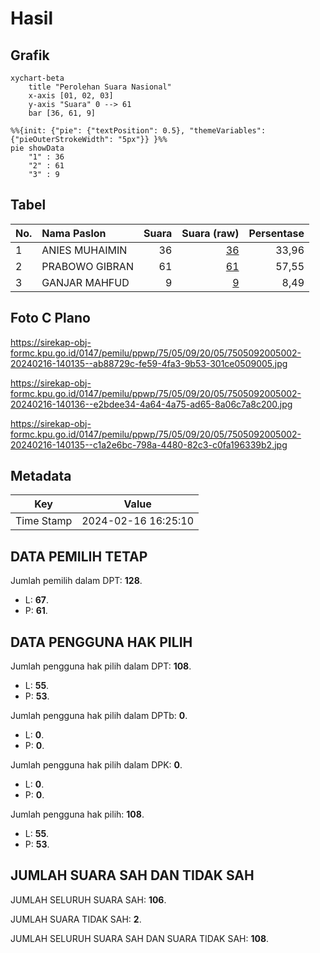 # Hasil

## Grafik

```mermaid
xychart-beta
    title "Perolehan Suara Nasional"
    x-axis [01, 02, 03]
    y-axis "Suara" 0 --> 61
    bar [36, 61, 9]
```

```mermaid
%%{init: {"pie": {"textPosition": 0.5}, "themeVariables": {"pieOuterStrokeWidth": "5px"}} }%%
pie showData
    "1" : 36
    "2" : 61
    "3" : 9
```

## Tabel

| No. | Nama Paslon    | Suara | Suara (raw) | Persentase |
|:--- |:-------------- | -----:| -----------:| ----------:|
| 1   | ANIES MUHAIMIN | 36    | [36][p-1]   | 33,96      |
| 2   | PRABOWO GIBRAN | 61    | [61][p-2]   | 57,55      |
| 3   | GANJAR MAHFUD  | 9     | [9][p-3]    | 8,49       |


[p-1]: https://github.com/gigit-pemilu/pemilu-2024/blob/main/pilpres/hitung-suara/sub/75-gorontalo/sub/05-gorontalo-utara/sub/09-monano/sub/2005-garapia/sub/002-tps/sub/paslon-1.txt
[p-2]: https://github.com/gigit-pemilu/pemilu-2024/blob/main/pilpres/hitung-suara/sub/75-gorontalo/sub/05-gorontalo-utara/sub/09-monano/sub/2005-garapia/sub/002-tps/sub/paslon-2.txt
[p-3]: https://github.com/gigit-pemilu/pemilu-2024/blob/main/pilpres/hitung-suara/sub/75-gorontalo/sub/05-gorontalo-utara/sub/09-monano/sub/2005-garapia/sub/002-tps/sub/paslon-3.txt

## Foto C Plano

https://sirekap-obj-formc.kpu.go.id/0147/pemilu/ppwp/75/05/09/20/05/7505092005002-20240216-140135--ab88729c-fe59-4fa3-9b53-301ce0509005.jpg

https://sirekap-obj-formc.kpu.go.id/0147/pemilu/ppwp/75/05/09/20/05/7505092005002-20240216-140136--e2bdee34-4a64-4a75-ad65-8a06c7a8c200.jpg

https://sirekap-obj-formc.kpu.go.id/0147/pemilu/ppwp/75/05/09/20/05/7505092005002-20240216-140135--c1a2e6bc-798a-4480-82c3-c0fa196339b2.jpg


## Metadata

| Key        | Value               |
| ---------- | ------------------- |
| Time Stamp | 2024-02-16 16:25:10 |


## DATA PEMILIH TETAP

Jumlah pemilih dalam DPT: **128**.
 * L: **67**.
 * P: **61**.

## DATA PENGGUNA HAK PILIH

Jumlah pengguna hak pilih dalam DPT: **108**.
 * L: **55**.
 * P: **53**.

Jumlah pengguna hak pilih dalam DPTb: **0**.
 * L: **0**.
 * P: **0**.

Jumlah pengguna hak pilih dalam DPK: **0**.
 * L: **0**.
 * P: **0**.

Jumlah pengguna hak pilih: **108**.
 * L: **55**.
 * P: **53**.

## JUMLAH SUARA SAH DAN TIDAK SAH

JUMLAH SELURUH SUARA SAH: **106**.

JUMLAH SUARA TIDAK SAH: **2**.

JUMLAH SELURUH SUARA SAH DAN SUARA TIDAK SAH: **108**.


